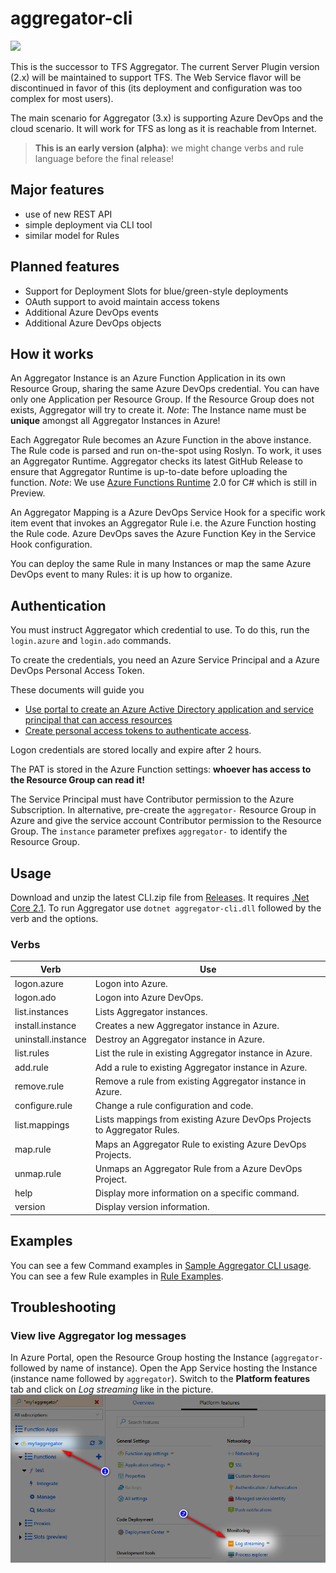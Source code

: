 # aggregator-cli

![](https://tfsaggregator.visualstudio.com/_apis/public/build/definitions/1cca877b-3e26-4880-b5b8-79e4b10fbfb4/16/badge)

This is the successor to TFS Aggregator.
The current Server Plugin version (2.x) will be maintained to support TFS.
The Web Service flavor will be discontinued in favor of this (its deployment and configuration was too complex for most users).

The main scenario for Aggregator (3.x) is supporting Azure DevOps and the cloud scenario. It will work for TFS as long as it is reachable from Internet.

> **This is an early version (alpha)**: we might change verbs and rule language before the final release!

## Major features

- use of new REST API
- simple deployment via CLI tool
- similar model for Rules

## Planned features

- Support for Deployment Slots for blue/green-style deployments
- OAuth support to avoid maintain access tokens
- Additional Azure DevOps events
- Additional Azure DevOps objects

## How it works

An Aggregator Instance is an Azure Function Application in its own Resource Group,
sharing the same Azure DevOps credential. You can have only one Application per Resource Group.
If the Resource Group does not exists, Aggregator will try to create it.
*Note*: The Instance name must be **unique** amongst all Aggregator Instances in Azure!

Each Aggregator Rule becomes an Azure Function in the above instance.
The Rule code is parsed and run on-the-spot using Roslyn.
To work, it uses an Aggregator Runtime.
Aggregator checks its latest GitHub Release to ensure that Aggregator Runtime is up-to-date before uploading the function.
*Note*: We use [Azure Functions Runtime](https://docs.microsoft.com/en-us/azure/azure-functions/functions-versions) 2.0 for C# which is still in Preview.

An Aggregator Mapping is a Azure DevOps Service Hook for a specific work item event that invokes an Aggregator Rule i.e. the Azure Function hosting the Rule code. Azure DevOps saves the Azure Function Key in the Service Hook configuration.

You can deploy the same Rule in many Instances or map the same Azure DevOps event to many Rules: it is up how to organize.

## Authentication

You must instruct Aggregator which credential to use.
To do this, run the `login.azure` and `login.ado` commands.

To create the credentials, you need an Azure Service Principal and a Azure DevOps Personal Access Token.

These documents will guide you
* [Use portal to create an Azure Active Directory application and service principal that can access resources](https://docs.microsoft.com/en-us/azure/azure-resource-manager/resource-group-create-service-principal-portal)        
* [Create personal access tokens to authenticate access](https://docs.microsoft.com/en-us/azure/devops/organizations/accounts/use-personal-access-tokens-to-authenticate).

Logon credentials are stored locally and expire after 2 hours.

The PAT is stored in the Azure Function settings: **whoever has access to the Resource Group can read it!**

The Service Principal must have Contributor permission to the Azure Subscription.
In alternative, pre-create the `aggregator-` Resource Group in Azure and give the service account Contributor permission to the Resource Group.
The `instance` parameter prefixes `aggregator-` to identify the Resource Group.

## Usage

Download and unzip the latest CLI.zip file from [Releases](https://github.com/tfsaggregator/aggregator-cli/releases).
It requires [.Net Core 2.1](https://www.microsoft.com/net/download).
To run Aggregator use
`dotnet aggregator-cli.dll` followed by the verb and the options.

### Verbs

 Verb               | Use
--------------------|----------------------------------------
logon.azure         | Logon into Azure.
logon.ado           | Logon into Azure DevOps.
list.instances      | Lists Aggregator instances.
install.instance    | Creates a new Aggregator instance in Azure.
uninstall.instance  | Destroy an Aggregator instance in Azure.
list.rules          | List the rule in existing Aggregator instance in Azure.
add.rule            | Add a rule to existing Aggregator instance in Azure.
remove.rule         | Remove a rule from existing Aggregator instance in Azure.
configure.rule      | Change a rule configuration and code.
list.mappings       | Lists mappings from existing Azure DevOps Projects to Aggregator Rules.
map.rule            | Maps an Aggregator Rule to existing Azure DevOps Projects.
unmap.rule          | Unmaps an Aggregator Rule from a Azure DevOps Project.
help                | Display more information on a specific command.
version             | Display version information.

## Examples

You can see a few Command examples in [Sample Aggregator CLI usage](doc/command-examples.md).
You can see a few Rule examples in [Rule Examples](doc/rule-examples.md).

## Troubleshooting

### View live Aggregator log messages

In Azure Portal, open the Resource Group hosting the Instance (`aggregator-` followed by name of instance).
Open the App Service hosting the Instance (instance name followed by `aggregator`).
Switch to the **Platform features** tab and click on _Log streaming_ like in the picture.
![Log streaming](doc/log-streaming-from-azure-portal.png)

